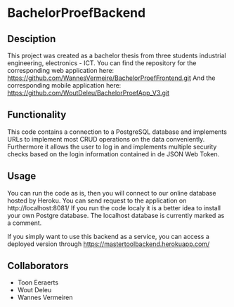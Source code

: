 # BachelorProefBackend

## Desciption
This project was created as a bachelor thesis from three students industrial engineering, electronics - ICT.
You can find the repository for the corresponding web application here: https://github.com/WannesVermeire/BachelorProefFrontend.git
And the corresponding mobile application here: https://github.com/WoutDeleu/BachelorProefApp_V3.git

## Functionality
This code contains a connection to a PostgreSQL database and implements URLs to implement most CRUD operations on the data conveniently.
Furthermore it allows the user to log in and implements multiple security checks based on the login information contained in de JSON Web Token.

## Usage
You can run the code as is, then you will connect to our online database hosted by Heroku. You can send request to the application on http://localhost:8081/
If you run the code localy it is a better idea to install your own Postgre database.  The localhost database is currently marked as a comment.

If you simply want to use this backend as a service, you can access a deployed version through https://mastertoolbackend.herokuapp.com/

## Collaborators
- Toon Eeraerts
- Wout Deleu
- Wannes Vermeiren

